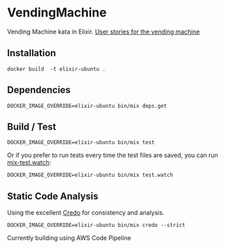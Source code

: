 # VendingMachine

Vending Machine kata in Elixir. [User stories for the vending machine](https://github.com/PillarTechnology/kata-vending-machine)

## Installation

```
docker build  -t elixir-ubuntu .

```

## Dependencies
```
DOCKER_IMAGE_OVERRIDE=elixir-ubuntu bin/mix deps.get
```

## Build / Test

```
DOCKER_IMAGE_OVERRIDE=elixir-ubuntu bin/mix test
```
Or if you prefer to run tests every time the test files are saved, you can run [mix-test.watch](https://github.com/lpil/mix-test.watch):
```
DOCKER_IMAGE_OVERRIDE=elixir-ubuntu bin/mix test.watch
```

## Static Code Analysis

Using the excellent [Credo](http://credo-ci.org/) for consistency and analysis.
```
DOCKER_IMAGE_OVERRIDE=elixir-ubuntu bin/mix credo --strict
```

Currently building using AWS Code Pipeline

